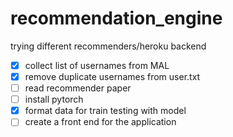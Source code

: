 # recommendation_engine
trying different recommenders/heroku backend

- [x] collect list of usernames from MAL
- [x] remove duplicate usernames from user.txt
- [ ] read recommender paper
- [ ] install pytorch
- [x] format data for train testing with model
- [ ] create a front end for the application
